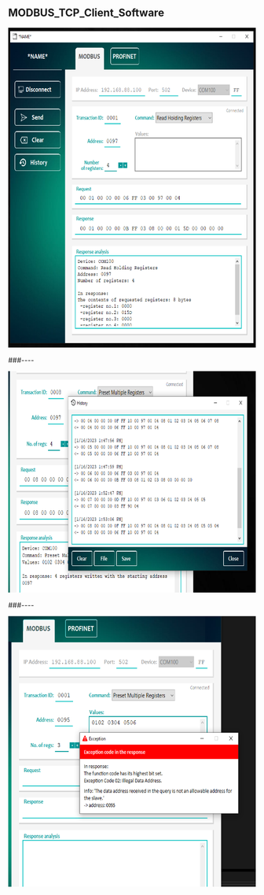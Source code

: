 ## MODBUS_TCP_Client_Software

<img src = "/img/modbus_page.png" width= "650" height= "650" />

###----

<img src = "/img/history_page.png" width= "650" height= "450" />

###----

<img src = "/img/exception_code.png" width= "650" height= "550" />

